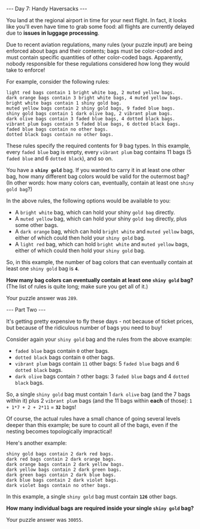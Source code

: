 --- Day 7: Handy Haversacks ---

You land at the regional airport in time for your next flight. In fact, it
looks like you'll even have time to grab some food: all flights are currently
delayed due to **issues in luggage processing**.

Due to recent aviation regulations, many rules (your puzzle input) are being
enforced about bags and their contents; bags must be color-coded and must
contain specific quantities of other color-coded bags. Apparently, nobody
responsible for these regulations considered how long they would take to
enforce!

For example, consider the following rules:

```
light red bags contain 1 bright white bag, 2 muted yellow bags.
dark orange bags contain 3 bright white bags, 4 muted yellow bags.
bright white bags contain 1 shiny gold bag.
muted yellow bags contain 2 shiny gold bags, 9 faded blue bags.
shiny gold bags contain 1 dark olive bag, 2 vibrant plum bags.
dark olive bags contain 3 faded blue bags, 4 dotted black bags.
vibrant plum bags contain 5 faded blue bags, 6 dotted black bags.
faded blue bags contain no other bags.
dotted black bags contain no other bags.
```

These rules specify the required contents for 9 bag types. In this example,
every `faded blue` bag is empty, every `vibrant plum` bag contains 11 bags (5
`faded blue` and 6 `dotted black`), and so on.

You have a **`shiny gold`** bag. If you wanted to carry it in at least one
other bag, how many different bag colors would be valid for the outermost bag?
(In other words: how many colors can, eventually, contain at least one `shiny
gold bag`?)

In the above rules, the following options would be available to you:

- A `bright white` bag, which can hold your shiny `gold bag` directly.
- A `muted yellow` bag, which can hold your shiny `gold bag` directly, plus
  some other bags.
- A `dark orange` bag, which can hold `bright white` and `muted yellow` bags,
  either of which could then hold your `shiny gold` bag.
- A `light red` bag, which can hold `bright white` and `muted yellow` bags,
  either of which could then hold your `shiny gold` bag.

So, in this example, the number of bag colors that can eventually contain at
least one `shiny gold` bag is **`4`**.

**How many bag colors can eventually contain at least one `shiny gold` bag?**
(The list of rules is quite long; make sure you get all of it.)

Your puzzle answer was `289`.

--- Part Two ---

It's getting pretty expensive to fly these days - not because of ticket prices,
but because of the ridiculous number of bags you need to buy!

Consider again your `shiny gold` bag and the rules from the above example:

- `faded blue` bags contain `0` other bags.
- `dotted black` bags contain `0` other bags.
- `vibrant plum` bags contain `11` other bags: 5 `faded blue` bags and 6
  `dotted black` bags.
- `dark olive` bags contain `7` other bags: 3 `faded blue` bags and 4 `dotted
  black` bags.

So, a single `shiny gold` bag must contain 1 `dark olive` bag (and the 7 bags
within it) plus 2 `vibrant plum` bags (and the 11 bags within **each** of
those): `1 + 1*7 + 2 + 2*11` = **`32`** bags!

Of course, the actual rules have a small chance of going several levels deeper
than this example; be sure to count all of the bags, even if the nesting
becomes topologically impractical!

Here's another example:

```
shiny gold bags contain 2 dark red bags.
dark red bags contain 2 dark orange bags.
dark orange bags contain 2 dark yellow bags.
dark yellow bags contain 2 dark green bags.
dark green bags contain 2 dark blue bags.
dark blue bags contain 2 dark violet bags.
dark violet bags contain no other bags.
```

In this example, a single `shiny gold` bag must contain **`126`** other bags.

**How many individual bags are required inside your single `shiny gold` bag?**

Your puzzle answer was `30055`.
